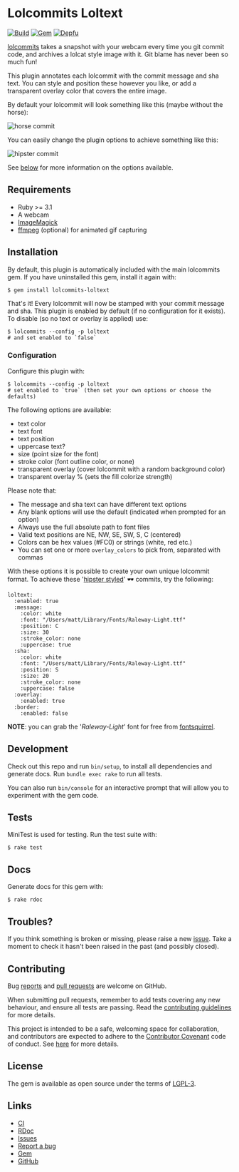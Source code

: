 # Lolcommits Loltext

[![Build](https://img.shields.io/github/actions/workflow/status/lolcommits/lolcommits-loltext/build.yml?branch=main&style=flat)](https://github.com/lolcommits/lolcommits-loltext/actions/workflows/build.yml)
[![Gem](https://img.shields.io/gem/v/lolcommits-loltext.svg?style=flat)](http://rubygems.org/gems/lolcommits-loltext)
[![Depfu](https://img.shields.io/depfu/lolcommits/lolcommits-loltext.svg?style=flat)](https://depfu.com/github/lolcommits/lolcommits-loltext)

[lolcommits](https://lolcommits.github.io/) takes a snapshot with your
webcam every time you git commit code, and archives a lolcat style image
with it. Git blame has never been so much fun!

This plugin annotates each lolcommit with the commit message and sha
text. You can style and position these however you like, or add a
transparent overlay color that covers the entire image.

By default your lolcommit will look something like this (maybe without the
horse):

![horse
commit](https://github.com/lolcommits/lolcommits-loltext/blob/main/assets/images/horse.jpg)

You can easily change the plugin options to achieve something like this:

![hipster
commit](https://github.com/lolcommits/lolcommits-loltext/blob/main/assets/images/hipster.jpg)

See [below](https://github.com/lolcommits/lolcommits-loltext#configuration) for
more information on the options available.

## Requirements

* Ruby >= 3.1
* A webcam
* [ImageMagick](http://www.imagemagick.org)
* [ffmpeg](https://www.ffmpeg.org) (optional) for animated gif capturing

## Installation

By default, this plugin is automatically included with the main
lolcommits gem.  If you have uninstalled this gem, install it again
with:

    $ gem install lolcommits-loltext

That's it! Every lolcommit will now be stamped with your commit message
and sha.  This plugin is enabled by default (if no configuration for it
exists). To disable (so no text or overlay is applied) use:

    $ lolcommits --config -p loltext
    # and set enabled to `false`

### Configuration

Configure this plugin with:

    $ lolcommits --config -p loltext
    # set enabled to `true` (then set your own options or choose the defaults)

The following options are available:

* text color
* text font
* text position
* uppercase text?
* size (point size for the font)
* stroke color (font outline color, or none)
* transparent overlay (cover lolcommit with a random background color)
* transparent overlay % (sets the fill colorize strength)

Please note that:

* The message and sha text can have different text options
* Any blank options will use the default (indicated when prompted for an option)
* Always use the full absolute path to font files
* Valid text positions are NE, NW, SE, SW, S, C (centered)
* Colors can be hex values (#FC0) or strings (white, red etc.)
* You can set one or more `overlay_colors` to pick from, separated with commas

With these options it is possible to create your own unique lolcommit
format.  To achieve these '[hipster
styled](https://twitter.com/matthutchin/status/738411190343368704)' 🕶
commits, try the following:

```
loltext:
  :enabled: true
  :message:
    :color: white
    :font: "/Users/matt/Library/Fonts/Raleway-Light.ttf"
    :position: C
    :size: 30
    :stroke_color: none
    :uppercase: true
  :sha:
    :color: white
    :font: "/Users/matt/Library/Fonts/Raleway-Light.ttf"
    :position: S
    :size: 20
    :stroke_color: none
    :uppercase: false
  :overlay:
    :enabled: true
  :border:
    :enabled: false
```

**NOTE**: you can grab the '_Raleway-Light_' font for free from
[fontsquirrel](https://www.fontsquirrel.com/fonts/Raleway).

## Development

Check out this repo and run `bin/setup`, to install all dependencies and
generate docs. Run `bundle exec rake` to run all tests.

You can also run `bin/console` for an interactive prompt that will allow
you to experiment with the gem code.

## Tests

MiniTest is used for testing. Run the test suite with:

    $ rake test

## Docs

Generate docs for this gem with:

    $ rake rdoc

## Troubles?

If you think something is broken or missing, please raise a new
[issue](https://github.com/lolcommits/lolcommits-loltext/issues). Take a
moment to check it hasn't been raised in the past (and possibly closed).

## Contributing

Bug [reports](https://github.com/lolcommits/lolcommits-loltext/issues)
and [pull
requests](https://github.com/lolcommits/lolcommits-loltext/pulls) are
welcome on GitHub.

When submitting pull requests, remember to add tests covering any new
behaviour, and ensure all tests are passing. Read the
[contributing
guidelines](https://github.com/lolcommits/lolcommits-loltext/blob/master/CONTRIBUTING.md)
for more details.

This project is intended to be a safe, welcoming space for
collaboration, and contributors are expected to adhere to the
[Contributor Covenant](http://contributor-covenant.org) code of conduct.
See
[here](https://github.com/lolcommits/lolcommits-loltext/blob/master/CODE_OF_CONDUCT.md)
for more details.

## License

The gem is available as open source under the terms of
[LGPL-3](https://opensource.org/licenses/LGPL-3.0).

## Links

* [CI](https://github.com/lolcommits/lolcommits-loltext/actions/workflows/build.yml)
* [RDoc](http://rdoc.info/projects/lolcommits/lolcommits-loltext)
* [Issues](http://github.com/lolcommits/lolcommits-loltext/issues)
* [Report a bug](http://github.com/lolcommits/lolcommits-loltext/issues/new)
* [Gem](http://rubygems.org/gems/lolcommits-loltext)
* [GitHub](https://github.com/lolcommits/lolcommits-loltext)
